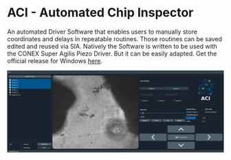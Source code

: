 # ACI - Automated Chip Inspector
An automated Driver Software that enables users to manually store coordinates and delays in repeatable routines. Those routines can be saved edited and reused via SIA. Natively the Software is written to be used with the CONEX Super Agilis Piezo Driver. But it can be easily adapted.
Get the official release for Windows [here](https://seafile.zfn.uni-bremen.de/f/0af4a2e4bb5544968bdb/?dl=1).

![Alt text](media/inUse.png?raw=true "SIA Use Case")
